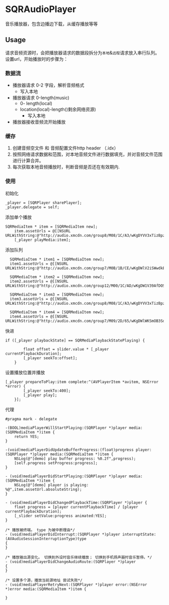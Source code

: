 # SQRAudioPlayer
音乐播放器，包含边播边下载，从缓存播放等等


Usage
---

请求音频资源时，会把播放器请求的数据段拆分为`本地`&`远程`请求放入串行队列。
设置url，开始播放时的步骤为：

### 数据流  
* 播放器请求 0-2 字段，解析音频格式
	* 写入本地
* 播放器请求 0-length(music)
	* 0- length(local)
	* location(local)-length()剩余网络资源)  
		* 写入本地
* 播放器接收音频流开始播放

### 缓存
1. 创建音频空文件 和 音频配置文件http header （.idx）
2. 按照网络请求数据和范围，对本地音频文件进行数据填充，并对音频文件范围进行计算合并。
3. 每次获取本地音频播放时，判断音频是否还在有效期内.


### 使用
初始化
```
_player = [SQRPlayer sharePlayer];
_player.delegate = self;
```

添加单个播放

```
SQRMediaItem * item = [SQRMediaItem new];
    item.assetUrls = @[[NSURL URLWithString:@"http://audio.xmcdn.com/group8/M08/1C/A3/wKgDYVV3xTizBpzwAEvysDE32Lk219.m4a"]];
    [_player playMedia:item];
```

添加队列
```
  SQRMediaItem * item1 = [SQRMediaItem new];
  item1.assetUrls = @[[NSURL URLWithString:@"http://audio.xmcdn.com/group7/M0B/1B/CE/wKgDWlV2iSWwdkEQAEuBnDfPtxw914.m4a"]];

  SQRMediaItem * item2 = [SQRMediaItem new];
  item2.assetUrls = @[[NSURL URLWithString:@"http://audio.xmcdn.com/group12/M00/1C/AD/wKgDW1V39AfDOSDwAE7IowCHNWQ865.m4a"]];

  SQRMediaItem * item3 = [SQRMediaItem new];
  item3.assetUrls = @[[NSURL URLWithString:@"http://audio.xmcdn.com/group8/M08/1C/A3/wKgDYVV3xTizBpzwAEvysDE32Lk219.m4a"]];

  SQRMediaItem * item4 = [SQRMediaItem new];
  item4.assetUrls = @[[NSURL URLWithString:@"http://audio.xmcdn.com/group7/M09/2D/65/wKgDWlWKSmOB3Sd6AFOahV91Rwo643.m4a"]];
```

快进
```
if ([_player playbackState] == SQRMediaPlaybackStatePlaying) {

        float offset = slider.value * [_player currentPlaybackDuration];
        [_player seekTo:offset];
    }
```


设置播放位置并播放

```
[_player prepareToPlay:item complete:^(AVPlayerItem *avitem, NSError *error) {
        [_player seekTo:400];
        [_player play];
    }];
```


代理
```
#pragma mark - delegate

-(BOOL)mediaPlayerWillStartPlaying:(SQRPlayer *)player media:(SQRMediaItem *)item {
    return YES;
}

-(void)mediaPlayerDidUpdateBufferProgress:(float)progress player:(SQRPlayer *)player media:(SQRMediaItem *)item {
    NSLog(@"[demo] play buffer progress: %0.2f",progress);
    [self.progress setProgress:progress];
}

- (void)mediaPlayerDidStartPlaying:(SQRPlayer *)player media:(SQRMediaItem *)item {
    NSLog(@"[demo] player is playing: %@",item.assetUrl.absoluteString);
}

- (void)mediaPlayerDidChangedPlaybackTime:(SQRPlayer *)player {
    float progress = [player currentPlaybackTime] / [player currentPlaybackDuration];
    [_slider setValue:progress animated:YES];
}

/* 播放被终端。 type 为被中断理由*/
- (void)mediaPlayerDidInterrupt:(SQRPlayer *)player interruptState:(AVAudioSessionInterruptionType)type
{
}

/* 播放输出源变化。 切换到外设时音乐继续播放； 切换到手机扬声器时音乐暂停。*/
- (void)mediaPlayerDidChangeAudioRoute:(SQRPlayer *)player
{
}

/* 设置多个源，播放当前源地址 尝试失败*/
- (void)mediaPlayerRetryNext:(SQRPlayer *)player error:(NSError *)error media:(SQRMediaItem *)item {

}

```
